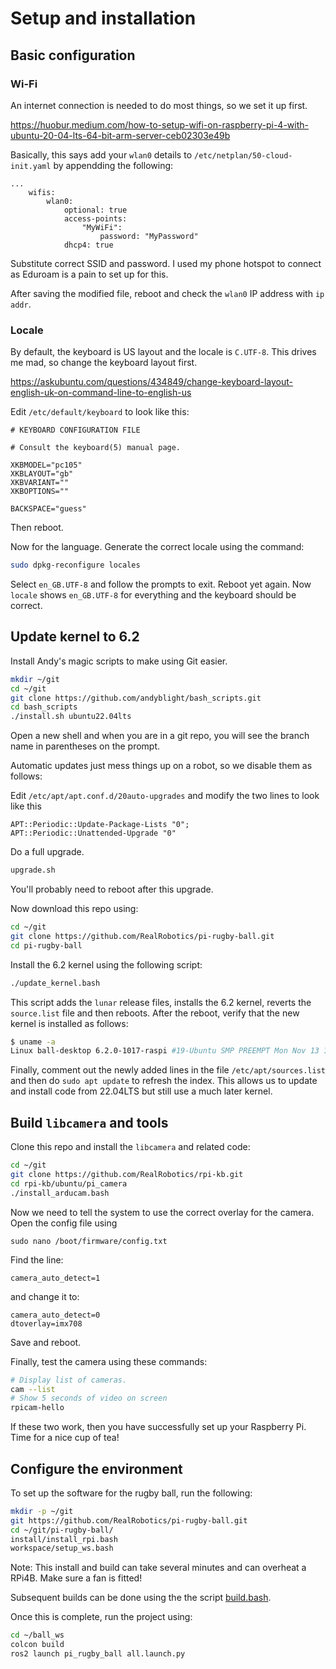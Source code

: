 # Setup and installation

## Basic configuration

### Wi-Fi

An internet connection is needed to do most things, so we set it up first.

<https://huobur.medium.com/how-to-setup-wifi-on-raspberry-pi-4-with-ubuntu-20-04-lts-64-bit-arm-server-ceb02303e49b>

Basically, this says add your `wlan0` details to `/etc/netplan/50-cloud-init.yaml` by appendding the following:

```text
...
    wifis:
        wlan0:
            optional: true
            access-points:
                "MyWiFi":
                    password: "MyPassword"
            dhcp4: true
```

Substitute correct SSID and password. I used my phone hotspot to connect as Eduroam is a pain to set up for this.

After saving the modified file, reboot and check the `wlan0` IP address with `ip addr`.

### Locale

By default, the keyboard is US layout and the locale is `C.UTF-8`.  This drives me mad, so change the keyboard layout first.

<https://askubuntu.com/questions/434849/change-keyboard-layout-english-uk-on-command-line-to-english-us>

Edit `/etc/default/keyboard` to look like this:

```text
# KEYBOARD CONFIGURATION FILE

# Consult the keyboard(5) manual page.

XKBMODEL="pc105"
XKBLAYOUT="gb"
XKBVARIANT=""
XKBOPTIONS=""

BACKSPACE="guess"
```

Then reboot.

Now for the language.  Generate the correct locale using the command:

```bash
sudo dpkg-reconfigure locales
```

Select `en_GB.UTF-8` and follow the prompts to exit.  Reboot yet again.  Now `locale` shows `en_GB.UTF-8` for everything and the keyboard should be correct.

## Update kernel to 6.2

Install Andy's magic scripts to make using Git easier.

```bash
mkdir ~/git
cd ~/git
git clone https://github.com/andyblight/bash_scripts.git
cd bash_scripts
./install.sh ubuntu22.04lts
```

Open a new shell and when you are in a git repo, you will see the branch name in parentheses on the prompt.

Automatic updates just mess things up on a robot, so we disable them as follows:

Edit `/etc/apt/apt.conf.d/20auto-upgrades` and modify the two lines to look like this

```text
APT::Periodic::Update-Package-Lists "0";
APT::Periodic::Unattended-Upgrade "0"
```

Do a full upgrade.

```bash
upgrade.sh
```

You'll probably need to reboot after this upgrade.

Now download this repo using:

```bash
cd ~/git
git clone https://github.com/RealRobotics/pi-rugby-ball.git
cd pi-rugby-ball
```

Install the 6.2 kernel using the following script:

```bash
./update_kernel.bash
```

This script adds the `lunar` release files, installs the 6.2 kernel, reverts the `source.list` file and then reboots. After the reboot, verify that the new kernel is installed as follows:

```bash
$ uname -a
Linux ball-desktop 6.2.0-1017-raspi #19-Ubuntu SMP PREEMPT Mon Nov 13 15:35:19 UTC 2023 aarch64 aarch64 aarch64 GNU/Linux
```

Finally, comment out the newly added lines in the file `/etc/apt/sources.list` and then do `sudo apt update` to refresh the index.  This allows us to update and install code from 22.04LTS but still use a much later kernel.

## Build `libcamera` and tools

Clone this repo and install the `libcamera` and related code:

```bash
cd ~/git
git clone https://github.com/RealRobotics/rpi-kb.git
cd rpi-kb/ubuntu/pi_camera
./install_arducam.bash
```

Now we need to tell the system to use the correct overlay for the camera.  Open the config  file using

```text
sudo nano /boot/firmware/config.txt
```

Find the line:

```text
camera_auto_detect=1
```

and change it to:

```text
camera_auto_detect=0
dtoverlay=imx708
```

Save and reboot.

Finally, test the camera using these commands:

```bash
# Display list of cameras.
cam --list
# Show 5 seconds of video on screen
rpicam-hello
```

If these two work, then you have successfully set up your Raspberry Pi.  Time for a nice cup of tea!

## Configure the environment

To set up the software for the rugby ball, run the following:

```bash
mkdir -p ~/git
git https://github.com/RealRobotics/pi-rugby-ball.git
cd ~/git/pi-rugby-ball/
install/install_rpi.bash
workspace/setup_ws.bash
```

Note: This install and build can take several minutes and can overheat a RPi4B.  Make sure a fan is fitted!

Subsequent builds can be done using the the script [build.bash](build.bash).

Once this is complete, run the project using:

```bash
cd ~/ball_ws
colcon build
ros2 launch pi_rugby_ball all.launch.py
```
